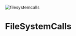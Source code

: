 ![filesystemcalls](https://user-images.githubusercontent.com/63651972/112846457-45963000-90d0-11eb-9fcb-665e11a8d27e.jpeg)
# FileSystemCalls
